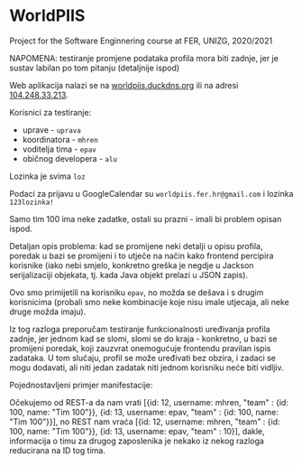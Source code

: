# WorldPIIS

Project for the Software Enginnering course at FER, UNIZG, 2020/2021

NAPOMENA: testiranje promjene podataka profila mora biti zadnje, jer je sustav labilan po tom pitanju (detaljnije ispod)

Web aplikacija nalazi se na [worldpiis.duckdns.org](http://worldpiis.duckdns.org) ili na adresi [104.248.33.213](http://104.248.33.213).

Korisnici za testiranje:
* uprave - `uprava`
* koordinatora - `mhren`
* voditelja tima - `epav`
* običnog developera - `alu`

Lozinka je svima `loz`

Podaci za prijavu u GoogleCalendar su `worldpiis.fer.hr@gmail.com` i lozinka `123lozinka!`

Samo tim 100 ima neke zadatke, ostali su prazni - imali bi problem opisan ispod. 

Detaljan opis problema: kad se promijene neki detalji u opisu profila, poredak u bazi se promijeni i to utječe na način kako frontend percipira korisnike (iako nebi smjelo, konkretno greška je negdje u Jackson serijalizaciji objekata, tj. kada Java objekt prelazi u JSON zapis).

Ovo smo primijetili na korisniku `epav`, no možda se dešava i s drugim korisnicima (probali smo neke kombinacije koje nisu imale utjecaja, ali neke druge možda imaju).

Iz tog razloga preporučam testiranje funkcionalnosti uređivanja profila zadnje, jer jednom kad se slomi, slomi se do kraja - konkretno, u bazi se promijeni poredak, koji zauzvrat onemogućuje frontendu pravilan ispis zadataka. U tom slučaju, profil se može uređivati bez obzira, i zadaci se mogu dodavati, ali niti jedan zadatak niti jednom korisniku neće biti vidljiv. 

Pojednostavljeni primjer manifestacije:

Očekujemo od REST-a da nam vrati [{id: 12, username: mhren, "team" : {id: 100, name: "Tim 100"}}, {id: 13, username: epav, "team" : {id: 100, name: "Tim 100"}}], no REST nam vraća [{id: 12, username: mhren, "team" : {id: 100, name: "Tim 100"}}, {id: 13, username: epav, "team" : 10}], dakle, informacija o timu za drugog zaposlenika je nekako iz nekog razloga reducirana na ID tog tima. 
